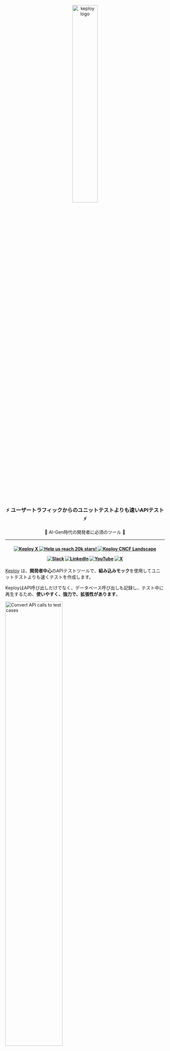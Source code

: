 <p align="center">
  <img align="center" src="https://docs.keploy.io/img/keploy-logo-dark.svg?s=200&v=4" height="40%" width="40%"  alt="keploy logo"/>
</p>
<h3 align="center">
<b>
⚡️ ユーザートラフィックからのユニットテストよりも速いAPIテスト ⚡️
</b>
</h3 >
<p align="center">
🌟 AI-Gen時代の開発者に必須のツール 🌟
</p>

---

<h4 align="center">

   <a href="https://x.com/Keploy_io">
    <img src="https://img.shields.io/badge/follow-%40keployio-1DA1F2?logo=X&style=social" alt="Keploy X" />
  </a>

<a href="https://github.com/Keploy/Keploy/">
   <img src="https://img.shields.io/github/stars/keploy/keploy?color=%23EAC54F&logo=github&label=Help%20us%20reach%2020K%20stars!%20Now%20at:" alt="Help us reach 20k stars!" />
  </a>

  <a href="https://landscape.cncf.io/?item=app-definition-and-development--continuous-integration-delivery--keploy">
    <img src="https://img.shields.io/badge/CNCF%20Landscape-5699C6?logo=cncf&style=social" alt="Keploy CNCF Landscape" />
  </a>

[![Slack](https://img.shields.io/badge/Slack-4A154B?style=for-the-badge&logo=slack&logoColor=white)](https://join.slack.com/t/keploy/shared_invite/zt-357qqm9b5-PbZRVu3Yt2rJIa6ofrwWNg)
[![LinkedIn](https://img.shields.io/badge/linkedin-%230077B5.svg?style=for-the-badge&logo=linkedin&logoColor=white)](https://www.linkedin.com/company/keploy/)
[![YouTube](https://img.shields.io/badge/YouTube-%23FF0000.svg?style=for-the-badge&logo=YouTube&logoColor=white)](https://www.youtube.com/channel/UC6OTg7F4o0WkmNtSoob34lg)
[![X](https://img.shields.io/badge/X-%231DA1F2.svg?style=for-the-badge&logo=X&logoColor=white)](https://x.com/Keployio)

</h4>


[Keploy](https://keploy.io) は、**開発者中心**のAPIテストツールで、**組み込みモック**を使用してユニットテストよりも速くテストを作成します。

KeployはAPI呼び出しだけでなく、データベース呼び出しも記録し、テスト中に再生するため、**使いやすく、強力で、拡張性があります**。

<img src="https://raw.githubusercontent.com/keploy/docs/main/static/gif/record-tc.gif" width="60%" alt="Convert API calls to test cases"/>

> 🐰 **面白い事実:** Keployは自分自身をテストに使用しています！私たちの素晴らしいカバレッジバッジをチェックしてください: [![Coverage Status](https://coveralls.io/repos/github/keploy/keploy/badge.svg?branch=main&kill_cache=1)](https://coveralls.io/github/keploy/keploy?branch=main&kill_cache=1) &nbsp;

## 🚨 [ユニットテストジェネレーター](README-UnitGen.md) (ut-gen) のためにここにいますか？
Keployは、[Meta LLM研究論文](https://arxiv.org/pdf/2402.09171)の世界初のユニットテストジェネレーター(ut-gen)実装を新たに発表しました。これはコードのセマンティクスを理解し、意味のあるユニットテストを生成します。目指すのは：

- **ユニットテスト生成の自動化 (UTG)**: 包括的なユニットテストを迅速に生成し、冗長な手動作業を削減します。

- **エッジケースの改善**: 自動テストの範囲を拡張し、手動で見逃されがちな複雑なシナリオをカバーします。

- **テストカバレッジの向上**: コードベースが成長するにつれて、徹底的なカバレッジを確保することが可能になります。

### 📜 [ユニットテストジェネレーター README](README-UnitGen.md) をフォローしてください！ ✅

## 📘 ドキュメント！
**[Keploy Documentation](https://keploy.io/docs/)** でKeployのプロフェッショナルになりましょう。

<img src="https://raw.githubusercontent.com/keploy/docs/main/static/gif/record-replay.gif" width="100%" alt="Record Replay Testing"/>

# 🚀 クイックインストール (APIテストジェネレーター)

エージェントをローカルにインストールしてKeployを統合します。コード変更は不要です。

```shell
curl --silent -O -L https://keploy.io/install.sh && source install.sh
```

##  🎬 テストケースの記録

API呼び出しをテストとモック/スタブに変換するために、Keployを使用してアプリを開始します。

```zsh
keploy record -c "CMD_TO_RUN_APP" 
```
例えば、シンプルなPythonアプリを使用している場合、`CMD_TO_RUN_APP`は`python main.py`、Golangの場合は`go run main.go`、Javaの場合は`java -jar xyz.jar`、Nodeの場合は`npm start`のようになります。

```zsh
keploy record -c "python main.py"
```

## 🧪 テストの実行
データベース、Redis、Kafka、またはアプリケーションが使用する他のサービスをシャットダウンします。Keployはテスト中にそれらを必要としません。
```zsh
keploy test -c "CMD_TO_RUN_APP" --delay 10
```

## ✅ テストカバレッジの統合
ユニットテストライブラリと統合して、結合テストカバレッジを表示するには、この[テストカバレッジガイド](https://keploy.io/docs/server/sdk-installation/go/)に従ってください。

> ####  **楽しんでいただけましたか:** このリポジトリに🌟スターを残してください！無料で笑顔をもたらします。😄 👏

## ワンクリックセットアップ 🚀

ローカルマシンのインストールなしでKeployを迅速にセットアップして実行します：

[![GitHub Codescape](https://img.shields.io/badge/GH%20codespace-3670A0?style=for-the-badge&logo=github&logoColor=fff)]([https://github.dev/Sonichigo/mux-sql](https://github.dev/Sonichigo/mux-sql))

## 🤔 質問がありますか？
私たちに連絡してください。お手伝いします！

[![Slack](https://img.shields.io/badge/Slack-4A154B?style=for-the-badge&logo=slack&logoColor=white)](https://join.slack.com/t/keploy/shared_invite/zt-357qqm9b5-PbZRVu3Yt2rJIa6ofrwWNg)
[![LinkedIn](https://img.shields.io/badge/linkedin-%230077B5.svg?style=for-the-badge&logo=linkedin&logoColor=white)](https://www.linkedin.com/company/keploy/)
[![YouTube](https://img.shields.io/badge/YouTube-%23FF0000.svg?style=for-the-badge&logo=YouTube&logoColor=white)](https://www.youtube.com/channel/UC6OTg7F4o0WkmNtSoob34lg)
[![X](https://img.shields.io/badge/X-%231DA1F2.svg?style=for-the-badge&logo=X&logoColor=white)](https://x.com/Keployio)


## 🌐 言語サポート
Goのゴーファー 🐹 からPythonのスネーク 🐍 まで、以下の言語をサポートしています：

![Go](https://img.shields.io/badge/go-%2300ADD8.svg?style=for-the-badge&logo=go&logoColor=white)
![Java](https://img.shields.io/badge/java-%23ED8B00.svg?style=for-the-badge&logo=java&logoColor=white)
![NodeJS](https://img.shields.io/badge/node.js-6DA55F?style=for-the-badge&logo=node.js&logoColor=white)
![Rust](https://img.shields.io/badge/Rust-darkred?style=for-the-badge&logo=rust&logoColor=white)
![C#](https://img.shields.io/badge/csharp-purple?style=for-the-badge&logo=csharp&logoColor=white)
![Python](https://img.shields.io/badge/python-3670A0?style=for-the-badge&logo=python&logoColor=ffdd54)

## 🫰 Keployの採用者 🧡

あなたとあなたの組織がKeployを使用しているのですか？それは素晴らしいことです。 [**このリスト**](https://github.com/orgs/keploy/discussions/1765) に追加してください。グッズをお送りします！💖

私たちは、あなたたち全員が私たちのコミュニティの一員であることを誇りに思います！💖

## 🎩 魔法はどのように起こるのか？
Keployプロキシは、アプリの**すべての**ネットワークインタラクション（CRUD操作、非冪等なAPIを含む）をキャプチャして再生します。

**[Keployの仕組み](https://keploy.io/docs/keploy-explained/how-keploy-works/)** の旅に出て、カーテンの裏にあるトリックを発見してください！

ここにKeployの主な機能があります: 🛠

- ♻️ **結合テストカバレッジ:** Keployテストをお気に入りのテストライブラリ（JUnit、go-test、py-test、jest）と統合して、結合テストカバレッジを表示します。

- 🤖 **EBPFインストルメンテーション:** KeployはEBPFを使用して、コードレス、言語非依存、非常に軽量な統合を実現します。

- 🌐 **CI/CD統合:** テストをローカルCLI、CIパイプライン（Jenkins、Github Actions..）、またはKubernetesクラスター全体で実行します。

- 📽️ **複雑なフローの記録と再生:** Keployは、複雑で分散したAPIフローをモックとスタブとして記録して再生できます。これは、テストのためのタイムマシンを持っているようなもので、たくさんの時間を節約できます！

- 🎭 **多目的モック:** Keployモックをサーバーテストとしても使用できます！

## 👨🏻‍💻 一緒に構築しましょう！ 👩🏻‍💻
初心者のコーダーでもウィザードでも 🧙‍♀️、あなたの視点は貴重です。以下をチェックしてください：

📜 [貢献ガイドライン](https://github.com/keploy/keploy/blob/main/CONTRIBUTING.md)

❤️ [行動規範](https://github.com/keploy/keploy/blob/main/CODE_OF_CONDUCT.md)


## 🐲 現在の制限事項！
- **ユニットテスト:** Keployはユニットテストフレームワーク（Go test、JUnit..）と一緒に実行するように設計されており、全体的なコードカバレッジに追加することができますが、それでも統合テストを生成します。
- **プロダクション環境:** Keployは現在、開発者向けのテスト生成に焦点を当てています。これらのテストは任意の環境からキャプチャできますが、高ボリュームのプロダクション環境ではテストしていません。これは、過剰な冗長テストのキャプチャを避けるために堅牢な重複排除が必要です。堅牢な重複排除システムの構築についてのアイデアがあります [#27](https://github.com/keploy/keploy/issues/27)

## ✨ リソース！
🤔 [FAQ](https://keploy.io/docs/keploy-explained/faq/)

🕵️‍️ [なぜKeploy](https://keploy.io/docs/keploy-explained/why-keploy/)

⚙️ [インストールガイド](https://keploy.io/docs/application-development/)

📖 [貢献ガイド](https://keploy.io/docs/keploy-explained/contribution-guide/)
